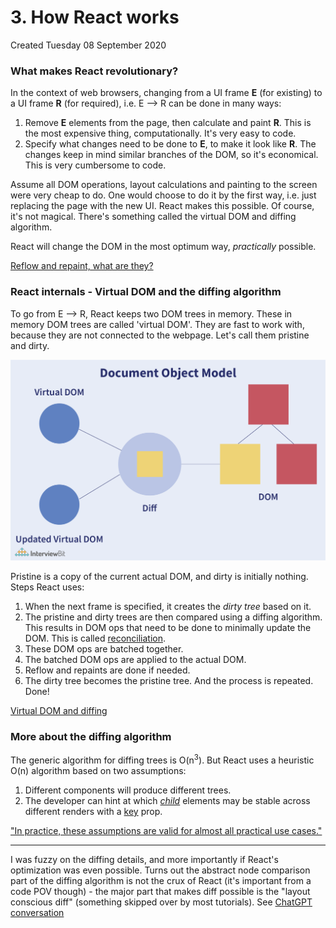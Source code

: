 # 3. How React works
Created Tuesday 08 September 2020

### What makes React revolutionary?
In the context of web browsers, changing from a UI frame **E** (for existing) to a UI frame **R** (for required), i.e. E --> R can be done in many ways:
1. Remove **E** elements from the page, then calculate and paint **R**. This is the most expensive thing, computationally. It's very easy to code.
2. Specify what changes need to be done to **E**, to make it look like **R**. The changes keep in mind similar branches of the DOM, so it's economical. This is very cumbersome to code.

Assume all DOM operations, layout calculations and painting to the screen were very cheap to do. One would choose to do it by the first way, i.e. just replacing the page with the new UI. React makes this possible. Of course, it's not magical. There's something called the virtual DOM and diffing algorithm. 

React will change the DOM in the most optimum way, *practically* possible.

[Reflow and repaint, what are they?](https://medium.com/swlh/what-the-heck-is-repaint-and-reflow-in-the-browser-b2d0fb980c08)

### React internals - Virtual DOM and the diffing algorithm
To go from E --> R, React keeps two DOM trees in memory. These in memory DOM trees are called 'virtual DOM'. They are fast to work with, because they are not connected to the webpage. Let's call them pristine and dirty. 

![](../../assets/3_How_React_works-image-1.png)

Pristine is a copy of the current actual DOM, and dirty is initially nothing. 
Steps React uses:
1. When the next frame is specified, it creates the *dirty tree* based on it.
2. The pristine and dirty trees are then compared using a diffing algorithm. This results in DOM ops that need to be done to minimally update the DOM. This is called [reconciliation](https://reactjs.org/docs/reconciliation.html#recursing-on-children).
3. These DOM ops are batched together.
4. The batched DOM ops are applied to the actual DOM.
5. Reflow and repaints are done if needed.
6. The dirty tree becomes the pristine tree. And the process is repeated.
Done!

[Virtual DOM and diffing](https://www.pluralsight.com/guides/virtual-dom-difference-maker-react-js)

### More about the diffing algorithm
The generic algorithm for diffing trees is O(n<sup>3</sup>). But React uses a heuristic O(n) algorithm based on two assumptions:
1. Different components will produce different trees.
2. The developer can hint at which [*child*](https://reactjs.org/docs/reconciliation.html#recursing-on-children) elements may be stable across different renders with a [key](https://reactjs.org/docs/reconciliation.html#keys) prop.

["In practice, these assumptions are valid for almost all practical use cases."](https://reactjs.org/docs/reconciliation.html#motivation)

---

I was fuzzy on the diffing details, and more importantly if React's optimization was even possible. Turns out the abstract node comparison part of the diffing algorithm is not the crux of React (it's important from a code POV though) - the major part that makes diff possible is the "layout conscious diff" (something skipped over by most tutorials). See [ChatGPT conversation](../../assets/React-reflow-repaint-ldiff.pdf)
